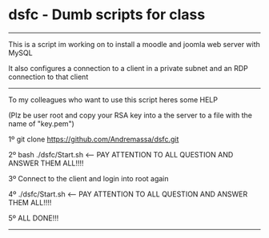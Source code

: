 # dsfc - Dumb scripts for class
---

This is a script im working on to install a moodle and joomla web server with MySQL

It also configures a connection to a client in a private subnet and an RDP connection to that client

---

To my colleagues who want to use this script heres some HELP

(Plz be user root and copy your RSA key into a the server to a file with the name of "key.pem")

1º git clone https://github.com/Andremassa/dsfc.git

2º bash ./dsfc/Start.sh  <-- PAY ATTENTION TO ALL QUESTION AND ANSWER THEM ALL!!!!

3º Connect to the client and login into root again

4º ./dsfc/Start.sh  <-- PAY ATTENTION TO ALL QUESTION AND ANSWER THEM ALL!!!!

5º ALL DONE!!!

---
